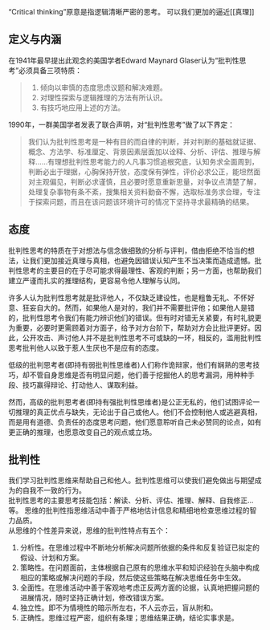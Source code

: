 “Critical thinking”原意是指逻辑清晰严密的思考。
可以我们更加的逼近[[真理]]  
## 定义与内涵
在1941年最早提出此观念的美国学者Edward Maynard Glaser认为“批判性思考”必须具备三项特质：

> 1.  倾向以审慎的态度思虑议题和解决难题。
> 2.  对理性探索与逻辑推理的方法有所认识。
> 3.  有技巧地应用上述的方法。

1990年，一群美国学者发表了联合声明，对“批判性思考”做了以下界定：

> 我们认为批判性思考是一种有目的而自律的判断，并对判断的基础就证据、概念、方法学、标准厘定、背景因素层面加以诠释、分析、评估、推理与解释……有理想批判性思考能力的人凡事习惯追根究底，认知务求全面周到，判断必出于理据，心胸保持开放，态度保有弹性，评价必求公正，能坦然面对主观偏见，判断必求谨慎，且必要时愿意重新思量，对争议点清楚了解，处理复杂事物有条不紊，搜集相关资料勤奋不懈，选取标准务求合理，专注于探索问题，而且在该问题该环境许可的情况下坚持寻求最精确的结果。
## 态度
批判性思考的特质在于对想法与信念做细致的分析与评判，借由拒绝不恰当的想法，让我们更加接近真理与真相，也避免因错误认知产生不当决策而造成遗憾。批判性思考的主要目的在于尽可能求得最理性、客观的判断；另一方面，也帮助我们建立严谨而扎实的推理结构，更容易令他人理解与认同。

许多人认为批判性思考就是批评他人，不仅缺乏建设性，也是粗鲁无礼、不怀好意、狂妄自大的。然而，如果他人是对的，我们并不需要批评他；如果他人是错的，批判性思考令我们有能力辨识他们的错误。但有时对错无关紧要，有时礼貌更为重要，必要时更需顾着对方面子，给予对方台阶下，帮助对方会比批评更好。因此，公开攻击、声讨他人并不是批判性思考不可或缺的一环，相反的，滥用批判性思考批判他人以致于惹人生厌也不是应有的态度。

低级的批判思考者(即持有弱批判性思维者)人们称作诡辩家，他们有娴熟的思考技巧，却不管自身思维是否有明显问题，他们善于挖掘他人的思考漏洞，用种种手段、技巧赢得辩论、打动他人、谋取利益。

然而，高级的批判思考者(即持有强批判性思维者)是公正无私的，他们试图评论一切推理的真正优点与缺失，无论出于自己或他人。他们不会控制他人或逃避真相，而是用有道德、负责任的态度思考问题，他们愿意聆听自己未必赞同的论点，如有更正确的推理，也愿意改变自己的观点或立场。
## 批判性
我们学习批判性思维来帮助自己和他人。批判性思维可以使我们避免做出与期望成为的自我不一致的行为。  
批判性思考的主要思考技能包括：解读、分析、评估、推理、解释、自我修正...等。
思维的批判性指思维活动中善于严格地估计信息和精细地检查思维过程的智力品质。  
从思维的个性差异来说，思维的批判性特点有五个：
1. 分析性。在思维过程中不断地分析解决问题所依据的条件和反复验证已拟定的假设、计划和方案。
2. 策略性。在问题面前，主体根据自己原有的思维水平和知识经验在头脑中构成相应的策略或解决问题的手段，然后使这些策略在解决思维任务中生效。
3. 全面性。在思维活动中善于客观地考虑正反两方面的论据，认真地把握问题的进展情况，随时坚持正确计划，修改错误方案。
4. 独立性。即不为情境性的暗示所左右，不人云亦云，盲从附和。
5. 正确性。思维过程严密，组织有条理；思维结果正确，结论实事求是。